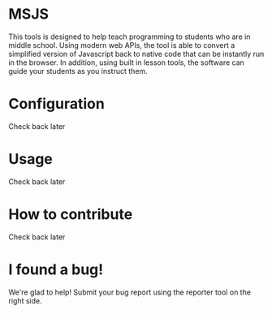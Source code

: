 # MSJS
This tools is designed to help teach programming to students who are in middle school. Using modern web APIs, the tool is able to convert a simplified version of Javascript back to native code that can be instantly run in the browser. In addition, using built in lesson tools, the software can guide your students as you instruct them.
# Configuration
Check back later
# Usage
Check back later
# How to contribute
Check back later
# I found a bug!
We're glad to help! Submit your bug report using the reporter tool on the right side.
